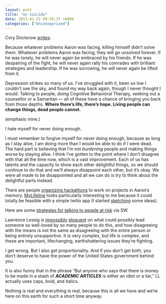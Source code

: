 ```yaml
---
layout: post
title: "on suicide"
date: 2013-01-21 09:59:37 +0000
categories: ["Uncategorized"]
---
```


Cory Doctorow [writes](http://boingboing.net/2013/01/12/rip-aaron-swartz.html):

Because whatever problems Aaron was facing, killing himself didn’t solve them. Whatever problems Aaron was facing, they will go unsolved forever. If he was lonely, he will never again be embraced by his friends. If he was despairing of the fight, he will never again rally his comrades with brilliant strategies and leadership. If he was sorrowing, he will never again be lifted from it.

Depression strikes so many of us. I’ve struggled with it, been so low I couldn’t see the sky, and found my way back again, though I never thought I would. Talking to people, doing Cognitive Behavioral Therapy, seeking out a counsellor or a Samaritan — all of these have a chance of bringing you back from those depths. **Where there’s life, there’s hope. Living people can change things, dead people cannot.**

 (emphasis mine.)

I hate myself for never doing enough. 

I must remember to forgive myself for never doing enough, because as long as I stay alive, I am doing more than I would be able to do if I were dead. The hard part is believing that I’m not *burdening* people and making things worse by staying alive. I think I’ve gotten to the point where I don’t disagree with that all the time now, which is a vast improvement. Each of us has talents and the capacity to show each other delightful things, so we should continue to do that and we’ll always disappoint each other, but it’s okay. We were all made to be disappointed and all we can do is try to think about the delightful parts instead.

There are people [organizing hackathons](https://docs.google.com/spreadsheet/ccc?key=0Ai2JAMm86EJbdFg1TW5tenNJSUt3X2dVVmQ3M08xSlE#gid=0) to work on projects in Aaron’s memory. [MyLifeline](https://hackpad.com/MyLifeline-7FUMVnMOkwX) looks particularly interesting to me because it could totally be feasible with a simple twilio app (I started [sketching](https://hackpad.com/lifeline-OaVyTWxZaqp) some ideas). 

Here are some [strategies for talking to people at risk](http://www.reddit.com/r/SWResources/comments/igh87/concerned_but_dont_know_what_to_say_here_are_some/) via SW.

Lawrence Lessig is [impossibly](http://lessig.tumblr.com/post/40347463044/prosecutor-as-bully) [eloquent](http://lessig.tumblr.com/post/40845525507/a-time-for-silence) on what could possibly lead someone so well-loved by so many people to do this, and how disagreeing with the means is not the same as disagreeing with the entire person or being entirely unsupportive. It is very complex, but life is complex, and these are important, lifechanging, earthshattering issues they’re fighting. 

I get wrong. But I also get proportionality. And if you don’t get both, you don’t deserve to have the power of the United States government behind you.

It is also funny that in the phrase “But anyone who says that there is money to be made in a stash of ***ACADEMIC ARTICLES*** is either an idiot or a liar,” LL actually uses caps, bold, and italics. 

Nothing is real and everything is real, because this is all we have and we’re here on this earth for such a short time anyway.